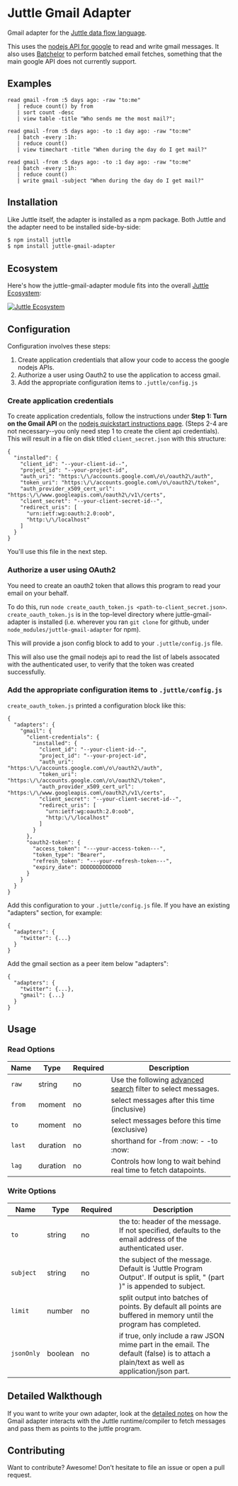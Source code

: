 # Juttle Gmail Adapter

Gmail adapter for the [Juttle data flow
language](https://github.com/juttle/juttle).

This uses the
[nodejs API for google](https://www.npmjs.com/package/googleapis) to
read and write gmail messages. It also uses
[Batchelor](https://www.npmjs.com/package/batchelor) to perform
batched email fetches, something that the main google API does not
currently support.

## Examples

```juttle
read gmail -from :5 days ago: -raw "to:me"
   | reduce count() by from
   | sort count -desc
   | view table -title "Who sends me the most mail?";
```

```juttle
read gmail -from :5 days ago: -to :1 day ago: -raw "to:me"
   | batch -every :1h:
   | reduce count()
   | view timechart -title "When during the day do I get mail?"
```

```juttle
read gmail -from :5 days ago: -to :1 day ago: -raw "to:me"
   | batch -every :1h:
   | reduce count()
   | write gmail -subject "When during the day do I get mail?"
```

## Installation

Like Juttle itself, the adapter is installed as a npm package. Both Juttle and
the adapter need to be installed side-by-side:

```bash
$ npm install juttle
$ npm install juttle-gmail-adapter
```

## Ecosystem

Here's how the juttle-gmail-adapter module fits into the overall [Juttle Ecosystem](https://github.com/juttle/juttle/blob/master/docs/juttle_ecosystem.md):

[![Juttle Ecosystem](https://github.com/juttle/juttle/raw/master/docs/images/JuttleEcosystemDiagram.png)](https://github.com/juttle/juttle/blob/master/docs/juttle_ecosystem.md)

## Configuration

Configuration involves these steps:

1. Create application credentials that allow your code to access the google nodejs APIs.
2. Authorize a user using Oauth2 to use the application to access gmail.
3. Add the appropriate configuration items to `.juttle/config.js`

### Create application credentials

To create application credentials, follow the instructions under
**Step 1: Turn on the Gmail API** on the
[nodejs quickstart instructions page](https://developers.google.com/gmail/api/quickstart/nodejs). (Steps
2-4 are not necessary--you only need step 1 to create the client api
credentials). This will result in a file on disk titled
`client_secret.json` with this structure:

```
{
  "installed": {
    "client_id": "--your-client-id--",
    "project_id": "--your-project-id",
    "auth_uri": "https:\/\/accounts.google.com\/o\/oauth2\/auth",
    "token_uri": "https:\/\/accounts.google.com\/o\/oauth2\/token",
    "auth_provider_x509_cert_url": "https:\/\/www.googleapis.com\/oauth2\/v1\/certs",
    "client_secret": "--your-client-secret-id--",
    "redirect_uris": [
      "urn:ietf:wg:oauth:2.0:oob",
      "http:\/\/localhost"
    ]
  }
}
```

You'll use this file in the next step.

### Authorize a user using OAuth2

You need to create an oauth2 token that allows this program to read your email on your behalf.

To do this, run `node create_oauth_token.js
<path-to-client_secret.json>`. `create_oauth_token.js` is in the
top-level directory where juttle-gmail-adapter is installed
(i.e. wherever you ran `git clone` for github, under
`node_modules/juttle-gmail-adapter` for npm).

This will provide a json config block to add to your `.juttle/config.js` file.

This will also use the gmail nodejs api to read the list of labels
assocated with the authenticated user, to verify that the token was created successfully.

### Add the appropriate configuration items to `.juttle/config.js`

`create_oauth_token.js` printed a configuration block like this:

```
{
  "adapters": {
    "gmail": {
      "client-credentials": {
        "installed": {
          "client_id": "--your-client-id--",
          "project_id": "--your-project-id",
          "auth_uri": "https:\/\/accounts.google.com\/o\/oauth2\/auth",
          "token_uri": "https:\/\/accounts.google.com\/o\/oauth2\/token",
          "auth_provider_x509_cert_url": "https:\/\/www.googleapis.com\/oauth2\/v1\/certs",
          "client_secret": "--your-client-secret-id--",
          "redirect_uris": [
            "urn:ietf:wg:oauth:2.0:oob",
            "http:\/\/localhost"
          ]
        }
      },
      "oauth2-token": {
        "access_token": "---your-access-token---",
        "token_type": "Bearer",
        "refresh_token": "---your-refresh-token---",
        "expiry_date": DDDDDDDDDDDDD
      }
    }
  }
}
```

Add this configuration to your `.juttle/config.js` file. If you
have an existing "adapters" section, for example:

```
{
  "adapters": {
    "twitter": {...}
  }
}
```

Add the gmail section as a peer item below "adapters":
```
{
  "adapters": {
    "twitter": {...},
    "gmail": {...}
  }
}
```

## Usage

### Read Options

Name | Type | Required | Description
-----|------|----------|-------------
`raw`  | string | no  | Use the following [advanced search](https://support.google.com/mail/answer/7190?hl=en) filter to select messages.
`from` | moment | no | select messages after this time (inclusive)
`to`   | moment | no | select messages before this time (exclusive)
`last` | duration | no | shorthand for -from :now: - <last> -to :now:
`lag`| duration| no | Controls how long to wait behind real time to fetch datapoints.

### Write Options

Name | Type | Required | Description
-----|------|----------|-------------
`to` | string | no     | the to: header of the message. If not specified, defaults to the email address of the authenticated user.
`subject` | string | no | the subject of the message.  Default is 'Juttle Program Output'. If output is split, " (part <part-num>)" is appended to subject.
`limit` | number | no  | split output into batches of <limit> points. By default all points are buffered in memory until the program has completed.
`jsonOnly` | boolean | no | if true, only include a raw JSON mime part in the email. The default (false) is to attach a plain/text as well as application/json part.

## Detailed Walkthough

If you want to write your own adapter, look at the [detailed notes](./docs/adapter_impl_notes.md) on how the Gmail adapter interacts with the Juttle runtime/compiler to fetch messages and pass them as points to the juttle program.

## Contributing

Want to contribute? Awesome! Don’t hesitate to file an issue or open a pull
request.

